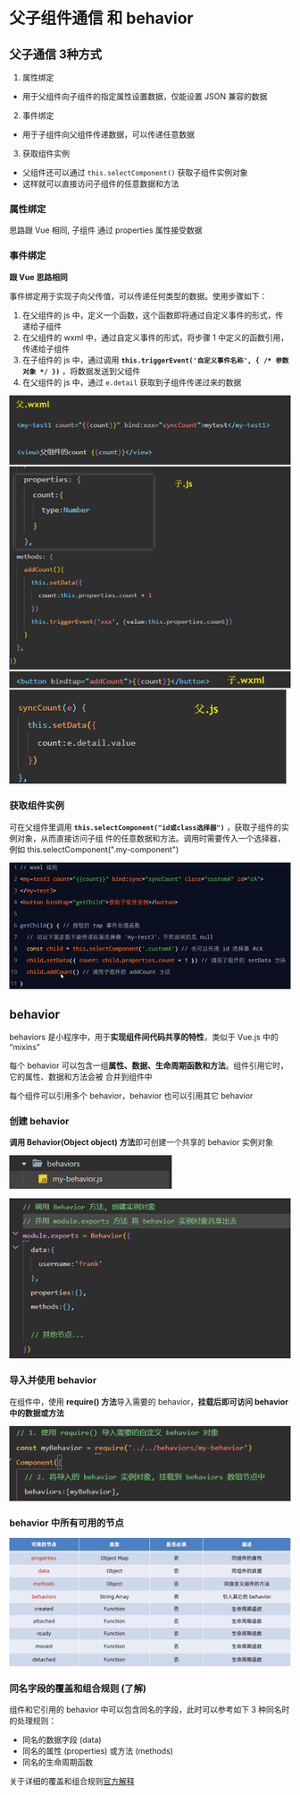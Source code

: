 # 父子组件通信 和 behavior
## 父子通信 3种方式
1. 属性绑定
* 用于父组件向子组件的指定属性设置数据，仅能设置 JSON 兼容的数据

2. 事件绑定
* 用于子组件向父组件传递数据，可以传递任意数据

3. 获取组件实例
* 父组件还可以通过 `this.selectComponent()` 获取子组件实例对象
* 这样就可以直接访问子组件的任意数据和方法


### 属性绑定
思路跟 Vue 相同, 子组件 通过 properties 属性接受数据
### 事件绑定
**跟 Vue 思路相同**

事件绑定用于实现子向父传值，可以传递任何类型的数据。使用步骤如下：
1. 在父组件的 js 中，定义一个函数，这个函数即将通过自定义事件的形式，传递给子组件
2. 在父组件的 wxml 中，通过自定义事件的形式，将步骤 1 中定义的函数引用，传递给子组件
3. 在子组件的 js 中，通过调用 **`this.triggerEvent('自定义事件名称', { /* 参数对象 */ })`** ，将数据发送到父组件
4. 在父组件的 js 中，通过 `e.detail` 获取到子组件传递过来的数据

![图片](../.vuepress/public/images/tx1.png)
![图片](../.vuepress/public/images/tx2.png)
![图片](../.vuepress/public/images/tx3.png)
![图片](../.vuepress/public/images/tx4.png)

### 获取组件实例 
可在父组件里调用 **`this.selectComponent("id或class选择器")`** ，获取子组件的实例对象，从而直接访问子组
件的任意数据和方法。调用时需要传入一个选择器，例如 this.selectComponent(".my-component")

![图片](../.vuepress/public/images/tx5.png)


## behavior
behaviors 是小程序中，用于**实现组件间代码共享的特性**，类似于 Vue.js 中的 “mixins”

每个 behavior 可以包含一组**属性、数据、生命周期函数和方法**。组件引用它时，它的属性、数据和方法会被
合并到组件中

每个组件可以引用多个 behavior，behavior 也可以引用其它 behavior

### 创建 behavior
**调用 Behavior(Object object) 方法**即可创建一个共享的 behavior 实例对象

![图片](../.vuepress/public/images/beh1.png)

![图片](../.vuepress/public/images/beh2.png)

### 导入并使用 behavior 
在组件中，使用 **require() 方法**导入需要的 behavior，**挂载后即可访问 behavior 中的数据或方法**

![图片](../.vuepress/public/images/beh4.png)

### behavior 中所有可用的节点
![图片](../.vuepress/public/images/beh6.png)
### 同名字段的覆盖和组合规则 (了解)

组件和它引用的 behavior 中可以包含同名的字段，此时可以参考如下 3 种同名时的处理规则：

* 同名的数据字段 (data)
* 同名的属性 (properties) 或方法 (methods)
* 同名的生命周期函数

关于详细的覆盖和组合规则[官方解释](https://developers.weixin.qq.com/miniprogram/dev/framework/custom-component/behaviors.html)
